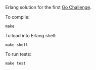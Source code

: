 Erlang solution for the first [Go Challenge](http://golang-challenge.com/go-challenge1/).

To compile:

```
make
```

To load into Erlang shell:

```
make shell
```

To run tests:

```
make test
```

